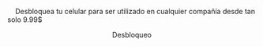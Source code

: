  <html>
 <body>
 
      Desbloquea tu celular para ser utilizado en cualquier compañía desde tan solo 9.99$


<header> Desbloqueo <header/>
<body/>
 <div class="cognito">
<script src="https://services.cognitoforms.com/s/D0fKCUsrW0C3XEU97s6Nww"></script>
<script>Cognito.load("forms", { id: "1" });</script>
</div> 
<html/>


